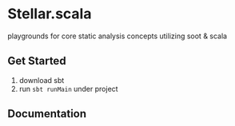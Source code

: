 # Stellar.scala

playgrounds for core static analysis concepts utilizing soot &amp; scala

## Get Started

1. download sbt
2. run `sbt runMain` under project

## Documentation








